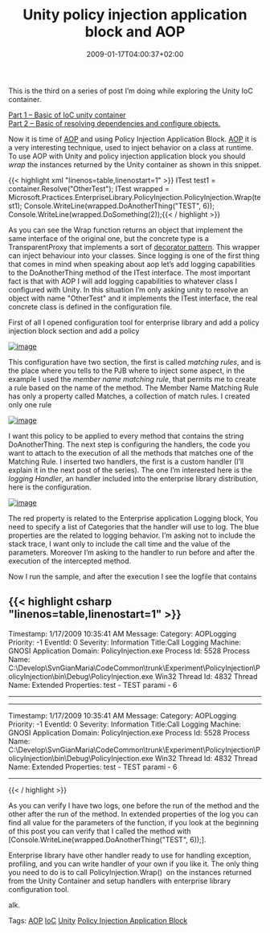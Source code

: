 ﻿---
title: "Unity policy injection application block and AOP"
description: ""
date: 2009-01-17T04:00:37+02:00
draft: false
tags: [NET framework,Frameworks]
categories: [NET framework,Frameworks]
---
This is the third on a series of post I’m doing while exploring the Unity IoC container.

[Part 1 – Basic of IoC unity container](http://www.codewrecks.com/blog/index.php/2009/01/16/first-steps-with-unity/)  
[Part 2 – Basic of resolving dependencies and configure objects.](http://www.codewrecks.com/blog/index.php/2009/01/17/other-experiments-with-unity/)

Now it is time of [AOP](http://en.wikipedia.org/wiki/Aspect-oriented_programming) and using Policy Injection Application Block. [AOP](http://en.wikipedia.org/wiki/Aspect-oriented_programming) it is a very interesting technique, used to inject behavior on a class at runtime. To use AOP with Unity and policy injection application block you should *wrap* the instances returned by the Unity container as shown in this snippet.

{{< highlight xml "linenos=table,linenostart=1" >}}
ITest test1 = container.Resolve<ITest>("OtherTest");
ITest wrapped = Microsoft.Practices.EnterpriseLibrary.PolicyInjection.PolicyInjection.Wrap<ITest>(test1);
Console.WriteLine(wrapped.DoAnotherThing("TEST", 6));
Console.WriteLine(wrapped.DoSomething(2));{{< / highlight >}}

<!-- Code inserted with Steve Dunn's Windows Live Writer Code Formatter Plugin.  http://dunnhq.com -->

As you can see the Wrap function returns an object that implement the same interface of the original one, but the concrete type is a TransparentProxy that implements a sort of [decorator pattern](http://en.wikipedia.org/wiki/Decorator_pattern). This wrapper can inject behaviour into your classes. Since logging is one of the first thing that comes in mind when speaking about aop let’s add logging capabilities to the DoAnotherThing method of the ITest interface. The most important fact is that with AOP I will add logging capabilities to whatever class I configured with Unity. In this situation I’m only asking unity to resolve an object with name "OtherTest" and it implements the ITest interface, the real concrete class is defined in the configuration file.

First of all I opened configuration tool for enterprise library and add a policy injection block section and add a policy

[![image](https://www.codewrecks.com/blog/wp-content/uploads/2009/01/image-thumb6.png)](https://www.codewrecks.com/blog/wp-content/uploads/2009/01/image6.png)

This configuration have two section, the first is called *matching rules*, and is the place where you tells to the PJB where to inject some aspect, in the example I used the *member name matching rule*, that permits me to create a rule based on the name of the method. The Member Name Matching Rule has only a property called Matches, a collection of match rules. I created only one rule

[![image](https://www.codewrecks.com/blog/wp-content/uploads/2009/01/image-thumb7.png)](https://www.codewrecks.com/blog/wp-content/uploads/2009/01/image7.png)

I want this policy to be applied to every method that contains the string DoAnotherThing. The next step is configuring the handlers, the code you want to attach to the execution of all the methods that matches one of the Matching Rule. I inserted two handlers, the first is a custom handler (I’ll explain it in the next post of the series). The one I’m interested here is the *logging Handler*, an handler included into the enterprise library distribution, here is the configuration.

[![image](https://www.codewrecks.com/blog/wp-content/uploads/2009/01/image-thumb8.png)](https://www.codewrecks.com/blog/wp-content/uploads/2009/01/image8.png)

The red property is related to the Enterprise application Logging block, You need to specify a list of Categories that the handler will use to log. The blue properties are the related to logging behavior. I’m asking not to include the stack trace, I want only to include the call time and the value of the parameters. Moreover I’m asking to the handler to run before and after the execution of the intercepted method.

Now I run the sample, and after the execution I see the logfile that contains

{{< highlight csharp "linenos=table,linenostart=1" >}}
----------------------------------------
Timestamp: 1/17/2009 10:35:41 AM
Message: 
Category: AOPLogging
Priority: -1
EventId: 0
Severity: Information
Title:Call Logging
Machine: GNOSI
Application Domain: PolicyInjection.exe
Process Id: 5528
Process Name: C:\Develop\SvnGianMaria\CodeCommon\trunk\Experiment\PolicyInjection\PolicyInjection\bin\Debug\PolicyInjection.exe
Win32 Thread Id: 4832
Thread Name: 
Extended Properties: test - TEST
parami - 6

----------------------------------------
----------------------------------------
Timestamp: 1/17/2009 10:35:41 AM
Message: 
Category: AOPLogging
Priority: -1
EventId: 0
Severity: Information
Title:Call Logging
Machine: GNOSI
Application Domain: PolicyInjection.exe
Process Id: 5528
Process Name: C:\Develop\SvnGianMaria\CodeCommon\trunk\Experiment\PolicyInjection\PolicyInjection\bin\Debug\PolicyInjection.exe
Win32 Thread Id: 4832
Thread Name: 
Extended Properties: test - TEST
parami - 6

----------------------------------------
{{< / highlight >}}

<!-- Code inserted with Steve Dunn's Windows Live Writer Code Formatter Plugin.  http://dunnhq.com -->

As you can verify I have two logs, one before the run of the method and the other after the run of the method. In extended properties of the log you can find all value for the parameters of the function, if you look at the beginning of this post you can verify that I called the method with [Console.WriteLine(wrapped.DoAnotherThing("TEST", 6));].

Enterprise library have other handler ready to use for handling exception, profiling, and you can write handler of your own if you like it. The only thing you need to do is to call PolicyInjection.Wrap()  on the instances returned from the Unity Container and setup handlers with enterprise library configuration tool.

alk.

Tags: [AOP](http://technorati.com/tag/AOP) [IoC](http://technorati.com/tag/IoC) [Unity](http://technorati.com/tag/Unity) [Policy Injection Application Block](http://technorati.com/tag/Policy%20Injection%20Application%20Block)
